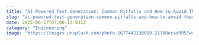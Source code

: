 ```yaml
---
title: "AI-Powered Test Generation: Common Pitfalls and How to Avoid Them"
slug: "ai-powered-test-generation-common-pitfalls-and-how-to-avoid-them"
date: 2025-06-17T07:06:13.031Z
category: "Engineering"
image: "https://images.unsplash.com/photo-1677442136019-21780ecad995?w=1200&h=600&fit=crop"
---
```


